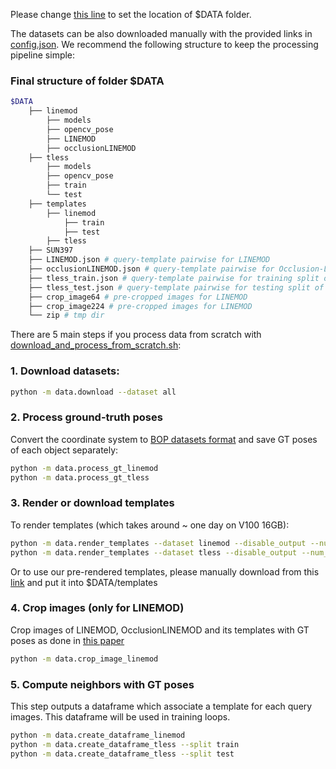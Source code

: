 Please change [this line](https://github.com/nv-nguyen/template-pose/blob/main/config.json#L2) to set the location of $DATA folder. 

The datasets can be also downloaded manually with the provided links in [config.json](https://github.com/nv-nguyen/template-pose/blob/main/config.json). We recommend the following structure to keep the processing pipeline simple:
### Final structure of folder $DATA

```bash
$DATA
    ├── linemod 
        ├── models
        ├── opencv_pose
        ├── LINEMOD
        ├── occlusionLINEMOD
    ├── tless
        ├── models
        ├── opencv_pose
        ├── train
        └── test
    ├── templates	
        ├── linemod
            ├── train
            ├── test
        ├── tless
    ├── SUN397
    ├── LINEMOD.json # query-template pairwise for LINEMOD
    ├── occlusionLINEMOD.json # query-template pairwise for Occlusion-LINEMOD
    ├── tless_train.json # query-template pairwise for training split of T-LESS
    ├── tless_test.json # query-template pairwise for testing split of T-LESS
    ├── crop_image64 # pre-cropped images for LINEMOD
    ├── crop_image224 # pre-cropped images for LINEMOD
    └── zip	# tmp dir
```
There are 5 main steps if you process data from scratch with [download_and_process_from_scratch.sh](https://github.com/nv-nguyen/template-pose/blob/main/data/download_and_process_from_scratch.sh):
### 1. Download datasets:
```bash
python -m data.download --dataset all
```
### 2. Process ground-truth poses
Convert the coordinate system to [BOP datasets format](https://github.com/thodan/bop_toolkit/blob/master/docs/bop_datasets_format.md) and save GT poses of each object separately:
```bash
python -m data.process_gt_linemod
python -m data.process_gt_tless
```
### 3. Render or download templates
To render templates (which takes around ~ one day on V100 16GB):
```bash
python -m data.render_templates --dataset linemod --disable_output --num_workers 4
python -m data.render_templates --dataset tless --disable_output --num_workers 4
```
Or to use our pre-rendered templates, please manually download from this [link](https://drive.google.com/file/d/1agQ5ERrFR3RjdlDf-tEDSZvLYamUsftv/view?usp=sharing) and put it into $DATA/templates
### 4. Crop images (only for LINEMOD)
Crop images of LINEMOD, OcclusionLINEMOD and its templates with GT poses as done in [this paper](https://arxiv.org/abs/1502.05908.pdf)
```bash
python -m data.crop_image_linemod
```
### 5. Compute neighbors with GT poses
This step outputs a dataframe which associate a template for each query images. This dataframe will be used in training loops.
```bash
python -m data.create_dataframe_linemod
python -m data.create_dataframe_tless --split train
python -m data.create_dataframe_tless --split test
```
